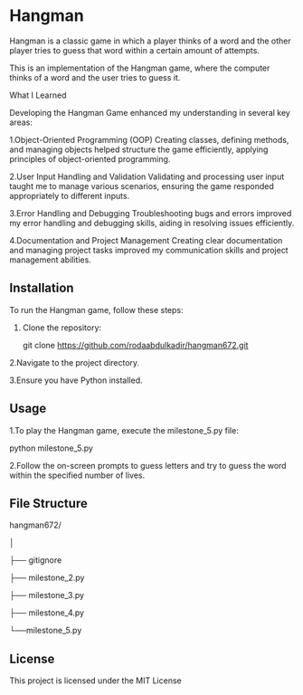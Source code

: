# Hangman
Hangman is a classic game in which a player thinks of a word and the other player tries to guess that word within a certain amount of attempts.

This is an implementation of the Hangman game, where the computer thinks of a word and the user tries to guess it.

What I Learned

Developing the Hangman Game enhanced my understanding in several key areas:

1.Object-Oriented Programming (OOP)
   Creating classes, defining methods, and managing objects helped structure the game efficiently, applying principles of object-oriented programming.
   
2.User Input Handling and Validation
  Validating and processing user input taught me to manage various scenarios, ensuring the game responded appropriately to different inputs.
  
3.Error Handling and Debugging
  Troubleshooting bugs and errors improved my error handling and debugging skills, aiding in resolving issues efficiently.
  
4.Documentation and Project Management
Creating clear documentation and managing project tasks improved my communication skills and project management abilities.


## Installation
To run the Hangman game, follow these steps:

1. Clone the repository:
   
   git clone https://github.com/rodaabdulkadir/hangman672.git
   
2.Navigate to the project directory.

3.Ensure you have Python installed.

## Usage
1.To play the Hangman game, execute the milestone_5.py file:

   python milestone_5.py
   
2.Follow the on-screen prompts to guess letters and try to guess the word within the specified number of lives.

## File Structure
hangman672/

│

├── gitignore

├── milestone_2.py

├── milestone_3.py

├── milestone_4.py

└──milestone_5.py

## License
This project is licensed under the MIT License
